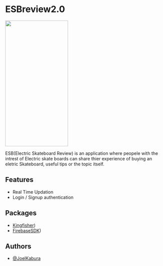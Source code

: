 # ESBreview2.0

<img src="https://user-images.githubusercontent.com/46387248/188726337-cef35845-d814-4a54-bffb-0320b056c3d0.png" width="200" height="400" />


ESB(Electric Skateboard Review) is an application where peopele with the intrest of Electric skate boards can share thier experience of buying an eletric Skateboard, useful tips or the topic itself.

## Features

- Real Time Updation
- Login / Signup authentication


## Packages 
-  [Kingfisher](https://github.com/joelkab))
- [FirebaseSDK](https://github.com/firebase/firebase-ios-sdk))


## Authors

- [@JoelKabura](https://github.com/joelkab)
